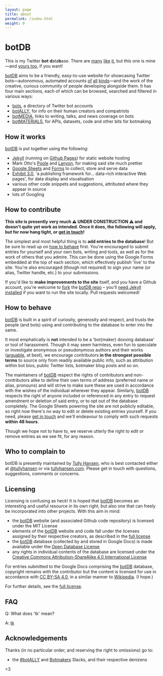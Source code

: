 ```yaml
---
layout: page
title: about
permalink: /index.html
weight: 0
---
```


# botDB

This is my Twitter **bot** **d**ata**b**ase. There are [many](http://twitter.pbworks.com/w/page/1779741/Bots) [like](http://bothub.org) [it](https://botwiki.org), but this one is mine—and [yours too](#how-to-contribute), if you want!

[botDB](.) aims to be a friendly, easy-to-use website for showcasing Twitter bots—autonomous, automated accounts [of](https://twitter.com/metaphorminute) [all](https://twitter.com/but_if_you_can) [kinds](https://twitter.com/ClearCongress)—and the work of the creative, curious community of people developing alongside them. It has four main sections, each of which can be browsed, searched and filtered in various ways:

- [bots](bots/), a directory of Twitter bot accounts
- [botALLY](botALLY/), for info on their human creators and compatriots
- [botMEDIA](botMEDIA/), links to writing, talks, and news coverage on bots
- [botMATERIALS](botMATERIALS/), for APIs, datasets, code and other bits for botmaking

## How it works 

[botDB](.) is put together using the following:

- [Jekyll](http://jekyllrb.com) (running on [Github Pages](https://pages.github.com)) for static website hosting
- Mark Otto's [Poole](https://github.com/poole/poole) and [Lanyon](https://github.com/poole/lanyon), for making said site much prettier
- [Google Sheets](https://docs.google.com/spreadsheets/) and [Forms](https://docs.google.com/forms/) to collect, store and serve data
- [Exhibit 3.0](http://simile-widgets.org/exhibit3/), 'a publishing framework for… data-rich interactive Web pages', for data display and visualisation
- various other code snippets and suggestions, attributed where they appear in source
- lots of Googling

## How to contribute

**This site is presently very much ⚠️ UNDER CONSTRUCTION ⚠️ and doesn't quite yet work  as intended. Once it does, the following will apply, but for now hang tight, or [get in touch](#who-to-complain-to)!**

The simplest and most helpful thing is to **add entries to the database**! But be sure to read up on [how to behave](#how-to-behave) first. You're encouraged to submit entries for yourself and your own bots, writing and tools, as well as for the work of others that you admire. This can be done using the Google Forms embedded at the top of each section, which effectively publish 'live' to the site. You're also encouraged (though not required) to sign your name (or alias, Twitter handle, etc.) to your submissions.

If you'd like to **make improvements to the site** itself, and you have a Github account, you're welcome to [fork](https://guides.github.com/activities/forking/) the [botDB repo](https://github.com/tullyhansen/botDB/) – you'll [need Jekyll installed](http://jekyllrb.com/docs/installation/) if you want to run the site locally. Pull requests welcomed!

## How to behave

[botDB](.) is built in a spirit of curiosity, generosity and respect, and trusts the people (and bots) using and contributing to the database to enter into the same.

It most emphatically is **not** intended to be a 'bot(maker) doxxing database' or tool of harassment. Though it may seem harmless, even fun to speculate or investigate anonymous or pseudonymous authors and their works ([arguable](http://www.slate.com/articles/technology/technology/2012/03/ruby_ruby_on_rails_and__why_the_disappearance_of_one_of_the_world_s_most_beloved_computer_programmers_.single.html), at best), we encourage contributors **in the strongest possible terms** to source only from readily available public info, such as attribution within bot bios, public Twitter lists, botmaker blog posts and so on.

The maintainers of [botDB](.) respect the rights of contributors and non-contributors alike to define their own terms of address (preferred name or alias, pronouns) and will strive to make sure these are used in accordance with the wishes of the individual wherever they appear. Similarly, [botDB](.) respects the right of anyone included or referenced in any entry to request amendment or deletion of said entry, or to opt out of the database completely. The Google Sheets powering the site are not publicly editable, so right now there's no way to edit or delete existing entries yourself. If you need, please [get in touch](#who-to-complain-to) and we'll endeavour to comply with such requests **within 48 hours**.

Though we hope not to have to, we reserve utterly the right to edit or remove entries as we see fit, for any reason.

## Who to complain to

botDB is presently maintained by [Tully Hansen](http://tullyhansen.com), who is best contacted either at [@tullyhansen](http://twitter.com/tullyhansen) or via [tullyhansen.com](http://tullyhansen.com). Please get in touch with questions, suggestions, comments or concerns.

## Licensing

Licensing is confusing as heck! It is hoped that [botDB](.) becomes an interesting and useful resource in its own right, but also one that can freely be incorporated into other projects. With this aim in mind:

- the [botDB](.) website (and associated Github code repository) is licensed under the MIT License
- elements of the [botDB](.) website and code fall under the licenses assigned by their respective creators, as described in the [full license](license/)
- the [botDB](.) database (collected by and stored in Google Docs) is made available under the [Open Database License](http://opendatacommons.org/licenses/odbl/1.0/)
- any rights in individual contents of the database are licensed under the [Creative Commons Attribution-ShareAlike 4.0 International License](http://creativecommons.org/licenses/by-sa/4.0/)

For entries submitted to the Google Docs comprising the [botDB](.) database, copyright remains with the contributor but the content is licensed for use in accordance with [CC BY-SA 4.0](http://creativecommons.org/licenses/by-sa/4.0/), in a similar manner to [Wikipedia](https://en.wikipedia.org/wiki/Wikipedia:Copyrights). (I hope.)

For further details, see the [full license](license/).

## FAQ

Q: What does 'tk' mean?

A: [tk](https://en.wikipedia.org/wiki/To_come_(publishing))

## Acknowledgements

Thanks (in no particular order, and reserving the right to omissions) go to:

- the [\#botALLY](http://botally.slack.com) and [Botmakers](http://botmakers.slack.com) Slacks, and their respective denizens

<3